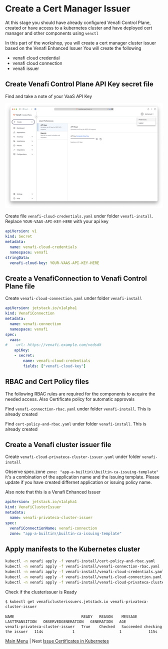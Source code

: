 # Create a Cert Manager Issuer

At this stage you should have already configured Venafi Control Plane, created or have access to a kubernetes cluster and have deployed cert manager and other components using `venctl`

In this part of the workshop, you will create a cert manager cluster issuer based on the Venafi Enhanced Issuer
You will create the following 

- venafi cloud credential
- venafi cloud connection
- venafi issuer

## Create Venafi Control Plane API Key secret file

Find and take a note of your VaaS API Key

<p align="center">
  <img src="../imgs/15.png" width="800" />
</p>

Create file `venafi-cloud-credentials.yaml` under folder `venafi-install`. Replace `YOUR-VAAS-API-KEY-HERE` with your api key

```yaml
apiVersion: v1
kind: Secret
metadata:
  name: venafi-cloud-credentials
  namespace: venafi
stringData:
  venafi-cloud-key: YOUR-VAAS-API-KEY-HERE
```

## Create a VenafiConnection to Venafi Control Plane file

Create `venafi-cloud-connection.yaml`  under folder `venafi-install`

```yaml
apiVersion: jetstack.io/v1alpha1
kind: VenafiConnection
metadata:
  name: venafi-connection
  namespace: venafi
spec:
  vaas:
#    url: https://venafi.example.com/vedsdk
    apiKey:
    - secret:
        name: venafi-cloud-credentials
        fields: ["venafi-cloud-key"]
```

## RBAC and Cert Policy files

The following RBAC rules are required for the components to acquire the needed access. Also Certificate policy for automatic approvals

Find `venafi-connection-rbac.yaml` under folder `venafi-install`. This is already created

Find `cert-policy-and-rbac.yaml` under folder `venafi-install`. This is already created

## Create a Venafi cluster issuer file

Create `venafi-cloud-privateca-cluster-issuer.yaml` under folder `venafi-install`

Observe spec.zone `zone: "app-a-builtin\\builtin-ca-issuing-template" ` it's a combination of the application name and the issuing template. Please update if you have created differnet application or issuing policy name.

Also note that this is a Venafi Enhanced Issuer

```yaml
apiVersion: jetstack.io/v1alpha1
kind: VenafiClusterIssuer
metadata:
  name: venafi-privateca-cluster-issuer
spec:
  venafiConnectionName: venafi-connection
  zone: "app-a-builtin\\builtin-ca-issuing-template" 
```

## Apply manifests to the Kubernetes cluster

```bash
kubectl -n venafi apply -f venafi-install/cert-policy-and-rbac.yaml
kubectl -n venafi apply -f venafi-install/venafi-connection-rbac.yaml
kubectl -n venafi apply -f venafi-install/venafi-cloud-credentials.yaml
kubectl -n venafi apply -f venafi-install/venafi-cloud-connection.yaml 
kubectl -n venafi apply -f venafi-install/venafi-cloud-privateca-cluster-issuer.yaml
```

Check if the clusterissuer is Ready

```
$ kubectl get venaficlusterissuers.jetstack.io venafi-privateca-cluster-issuer 

NAME                              READY   REASON    MESSAGE                         LASTTRANSITION   OBSERVEDGENERATION   GENERATION   AGE
venafi-privateca-cluster-issuer   True    Checked   Succeeded checking the issuer   114s             1                    1            115s
```


[Main Menu](../README.md) | Next [Issue Certificates in Kubernetes](README4.md)